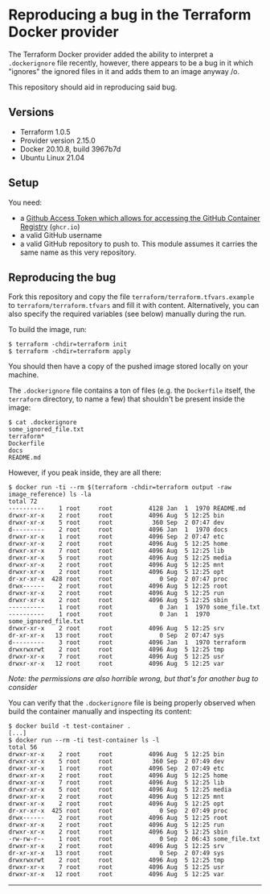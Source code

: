 # Reproducing a bug in the Terraform Docker provider

The Terraform Docker provider added the ability to interpret a `.dockerignore` file recently, however, there appears to be a bug in it which "ignores" the ignored files in it and adds them to an image anyway /o\.

This repository should aid in reproducing said bug.

## Versions

- Terraform 1.0.5
- Provider version 2.15.0
- Docker 20.10.8, build 3967b7d
- Ubuntu Linux 21.04

## Setup

You need:

- a [Github Access Token which allows for accessing the GitHub Container Registry](https://docs.github.com/en/packages/working-with-a-github-packages-registry/working-with-the-container-registry) (`ghcr.io`)
- a valid GitHub username
- a valid GitHub repository to push to. This module assumes it carries the same name as this very repository.

## Reproducing the bug

Fork this repository and copy the file `terraform/terraform.tfvars.example` to `terraform/terraform.tfvars` and fill it with content. Alternatively, you can also specify the required variables (see below) manually during the run.

To build the image, run:

```console
$ terraform -chdir=terraform init
$ terraform -chdir=terraform apply
```

You should then have a copy of the pushed image stored locally on your machine.

The `.dockerignore` file contains a ton of files (e.g. the `Dockerfile` itself, the `terraform` directory, to name a few) that shouldn't be present inside the image:

```console
$ cat .dockerignore
some_ignored_file.txt
terraform*
Dockerfile
docs
README.md
```

However, if you peak inside, they are all there:

```console
$ docker run -ti --rm $(terraform -chdir=terraform output -raw image_reference) ls -la
total 72
----------    1 root     root          4128 Jan  1  1970 README.md
drwxr-xr-x    2 root     root          4096 Aug  5 12:25 bin
drwxr-xr-x    5 root     root           360 Sep  2 07:47 dev
d---------    2 root     root          4096 Jan  1  1970 docs
drwxr-xr-x    1 root     root          4096 Sep  2 07:47 etc
drwxr-xr-x    2 root     root          4096 Aug  5 12:25 home
drwxr-xr-x    7 root     root          4096 Aug  5 12:25 lib
drwxr-xr-x    5 root     root          4096 Aug  5 12:25 media
drwxr-xr-x    2 root     root          4096 Aug  5 12:25 mnt
drwxr-xr-x    2 root     root          4096 Aug  5 12:25 opt
dr-xr-xr-x  428 root     root             0 Sep  2 07:47 proc
drwx------    2 root     root          4096 Aug  5 12:25 root
drwxr-xr-x    2 root     root          4096 Aug  5 12:25 run
drwxr-xr-x    2 root     root          4096 Aug  5 12:25 sbin
----------    1 root     root             0 Jan  1  1970 some_file.txt
----------    1 root     root             0 Jan  1  1970 some_ignored_file.txt
drwxr-xr-x    2 root     root          4096 Aug  5 12:25 srv
dr-xr-xr-x   13 root     root             0 Sep  2 07:47 sys
d---------    3 root     root          4096 Jan  1  1970 terraform
drwxrwxrwt    2 root     root          4096 Aug  5 12:25 tmp
drwxr-xr-x    7 root     root          4096 Aug  5 12:25 usr
drwxr-xr-x   12 root     root          4096 Aug  5 12:25 var
```

*Note: the permissions are also horrible wrong, but that's for another bug to consider*

You can verify that the `.dockerignore` file is being properly observed when build the container manually and inspecting its content:

```console
$ docker build -t test-container .
[...]
$ docker run --rm -ti test-container ls -l
total 56
drwxr-xr-x    2 root     root          4096 Aug  5 12:25 bin
drwxr-xr-x    5 root     root           360 Sep  2 07:49 dev
drwxr-xr-x    1 root     root          4096 Sep  2 07:49 etc
drwxr-xr-x    2 root     root          4096 Aug  5 12:25 home
drwxr-xr-x    7 root     root          4096 Aug  5 12:25 lib
drwxr-xr-x    5 root     root          4096 Aug  5 12:25 media
drwxr-xr-x    2 root     root          4096 Aug  5 12:25 mnt
drwxr-xr-x    2 root     root          4096 Aug  5 12:25 opt
dr-xr-xr-x  425 root     root             0 Sep  2 07:49 proc
drwx------    2 root     root          4096 Aug  5 12:25 root
drwxr-xr-x    2 root     root          4096 Aug  5 12:25 run
drwxr-xr-x    2 root     root          4096 Aug  5 12:25 sbin
-rw-rw-r--    1 root     root             0 Sep  2 06:43 some_file.txt
drwxr-xr-x    2 root     root          4096 Aug  5 12:25 srv
dr-xr-xr-x   13 root     root             0 Sep  2 07:49 sys
drwxrwxrwt    2 root     root          4096 Aug  5 12:25 tmp
drwxr-xr-x    7 root     root          4096 Aug  5 12:25 usr
drwxr-xr-x   12 root     root          4096 Aug  5 12:25 var
```

---
